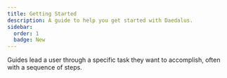 ```yaml
---
title: Getting Started
description: A guide to help you get started with Daedalus.
sidebar:
  order: 1
  badge: New
---
```


Guides lead a user through a specific task they want to accomplish, often with a sequence of steps.